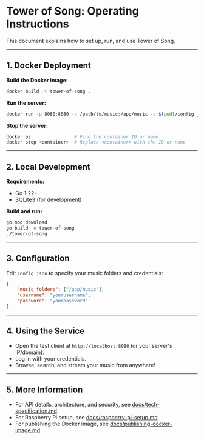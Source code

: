 # Tower of Song: Operating Instructions

This document explains how to set up, run, and use Tower of Song.

---

## 1. Docker Deployment

**Build the Docker image:**
```bash
docker build -t tower-of-song .
```

**Run the server:**
```bash
docker run -p 8080:8080 -v /path/to/music:/app/music -v $(pwd)/config.json:/app/config.json tower-of-song
```

**Stop the server:**
```bash
docker ps                # Find the container ID or name
docker stop <container>  # Replace <container> with the ID or name
```

---

## 2. Local Development

**Requirements:**
- Go 1.22+
- SQLite3 (for development)

**Build and run:**
```bash
go mod download
go build -o tower-of-song
./tower-of-song
```

---

## 3. Configuration

Edit `config.json` to specify your music folders and credentials:
```json
{
    "music_folders": ["/app/music"],
    "username": "yourusername",
    "password": "yourpassword"
}
```

---

## 4. Using the Service

- Open the test client at `http://localhost:8080` (or your server's IP/domain).
- Log in with your credentials.
- Browse, search, and stream your music from anywhere!

---

## 5. More Information

- For API details, architecture, and security, see [docs/tech-specification.md](tech-specification.md).
- For Raspberry Pi setup, see [docs/raspberry-pi-setup.md](raspberry-pi-setup.md).
- For publishing the Docker image, see [docs/publishing-docker-image.md](publishing-docker-image.md). 